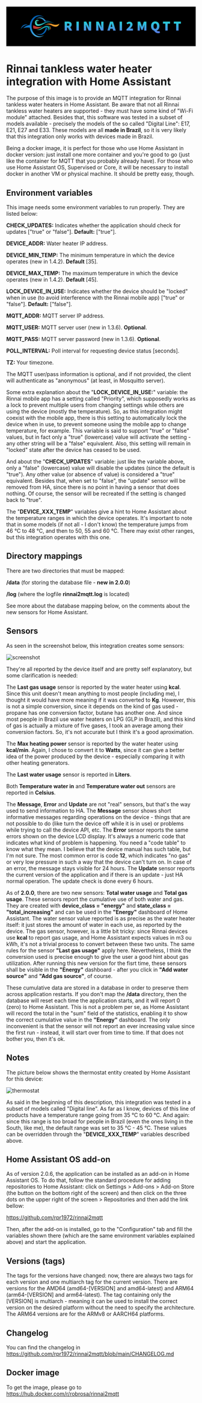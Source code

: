 ![Project Logo](https://raw.githubusercontent.com/rpr1972/rinnai2mqtt/main/logo.png)
# Rinnai tankless water heater integration with Home Assistant

The purpose of this image is to provide an MQTT integration for Rinnai tankless water heaters in Home Assistant. Be aware that not all Rinnai tankless water heaters are supported - they must have some kind of "Wi-Fi module" attached. Besides that, this software was tested in a subset of models available - precisely the models of the so called "Digital Line": E17, E21, E27 and E33. These models are all **made in Brazil**, so it is very likely that this integration only works with devices made in Brazil.

Being a docker image, it is perfect for those who use Home Assistant in docker version: just install one more container and you're good to go (just like the container for MQTT that you probably already have). For those who use Home Assistant OS, Supervised or Core, it will be necessary to install docker in another VM or physical machine. It should be pretty easy, though.


## Environment variables
This image needs some environment variables to run properly. They are listed below:


**CHECK_UPDATES:** Indicates whether the application should check for updates ["true" or "false"]. **Default:** ["true"].

**DEVICE_ADDR:** Water heater IP address.

**DEVICE_MIN_TEMP:** The minimum temperature in which the device operates (new in 1.4.2). **Default** [35].

**DEVICE_MAX_TEMP:** The maximum temperature in which the device operates (new in 1.4.2). **Default** [45].

**LOCK_DEVICE_IN_USE:** Indicates whether the device should be "locked" when in use (to avoid interference with the Rinnai mobile app) ["true" or "false"]. **Default:** ["false"].

**MQTT_ADDR:** MQTT server IP address.

**MQTT_USER:** MQTT server user (new in 1.3.6). **Optional**.

**MQTT_PASS:** MQTT server password (new in 1.3.6). **Optional**.

**POLL_INTERVAL:** Poll interval for requesting device status [seconds].

**TZ:** Your timezone.

The MQTT user/pass information is optional, and if not provided, the client will authenticate as "anonymous" (at least, in Mosquitto server).

Some extra explanation about the "**LOCK_DEVICE_IN_USE:**" variable: the Rinnai mobile app has a setting called "Priority", which supposedly works as a lock to prevent multiple users from changing settings while others are using the device (mostly the temperature). So, as this integration might coexist with the mobile app, there is this setting to automatically lock the device when in use, to prevent someone using the mobile app to change temperature, for example. This variable is said to support "true" or "false" values, but in fact only a "true" (lowercase) value will activate the setting - any other string will be a "false" equivalent. Also, this setting will remain in "locked" state after the device has ceased to be used.

And about the "**CHECK_UPDATES**" variable: just like the variable above, only a "false" (lowercase) value will disable the updates (since the default is "true"). Any other value (or absence of value) is considered a "true" equivalent. Besides that, when set to "false", the "update" sensor will be removed from HA, since there is no point in having a sensor that does nothing. Of course, the sensor will be recreated if the setting is changed back to "true".

The "**DEVICE_XXX_TEMP**" variables give a hint to Home Assistant about the temperature ranges in which the device operates. It's important to note that in some models (if not all - I don't know) the temperature jumps from 46 °C to 48 °C, and then to 50, 55 and 60 °C. There may exist other ranges, but this integration operates with this one. 

## Directory mappings

There are two directories that must be mapped:

**/data** (for storing the database file - **new in 2.0.0**)

**/log**  (where the logfile **rinnai2mqtt.log** is located)

See more about the database mapping below, on the comments about the new sensors for Home Assistant.

## Sensors

As seen in the screenshot below, this integration creates some sensors:

![screenshot](https://raw.githubusercontent.com/rpr1972/rinnai2mqtt/main/images/img1.png)

They're all reported by the device itself and are pretty self explanatory, but some clarification is needed: 

The **Last gas usage** sensor is reported by the water heater using **kcal**. Since this unit doesn't mean anything to most people (including me), I thought it would have more meaning if it was converted to **Kg**. However, this is not a simple conversion, since it depends on the kind of gas used - propane has one conversion factor, butane has another one. And since most people in Brazil use water heaters on LPG (GLP in Brazil), and this kind of gas is actually a mixture of five gases, I took an average among their conversion factors. So, it's not accurate but I think it's a good aproximation.

The **Max heating power** sensor is reported by the water heater using **kcal/min**. Again, I chose to convert it to **Watts**, since it can give a better idea of the power produced by the device - especially comparing it with other heating generators.

The **Last water usage** sensor is reported in **Liters**.

Both **Temperature water in** and **Temperature water out** sensors are reported in **Celsius**.

The **Message**, **Error** and **Update** are not "real" sensors, but that's the way used to send information to HA. The **Message** sensor shows short informative messages regarding operations on the device - things that are not possible to do (like turn the device off while it is in use) or problems while trying to call the device API, etc. The **Error** sensor reports the same errors shown on the device LCD display. It's always a numeric code that indicates what kind of problem is happening. You need a "code table" to know what they mean. I believe that the device manual has such table, but I'm not sure. The most common error is code **12**, which indicates "no gas" or very low pressure in such a way that the device can't turn on. In case of an error, the message stays visible for 24 hours. The **Update** sensor reports the current version of the application and if there is an update - just HA normal operation. The update check is done every 6 hours.

As of **2.0.0**, there are two new sensors: **Total water usage** and **Total gas usage**. These sensors report the cumulative use of both water and gas. They are created with **device_class = "energy"** and **state_class = "total_increasing"** and can be used in the **"Energy"** dashboard of Home Assistant. The water sensor value reported is as precise as the water heater itself: it just stores the amount of water in each use, as reported by the device. The gas sensor, however, is a little bit tricky: since Rinnai devices use **kcal** to report gas usage, and Home Assistant expects values in m3 ou kWh, it's not a trivial process to convert between these two units. The same rules for the sensor **"Last gas usage"** apply here. Nevertheless, I think the conversion used is precise enough to give the user a good hint about gas utilization. After running this new version for the fisrt time, these sensors shall be visible in the **"Energy"** dashboard - after you click in **"Add water source"** and **"Add gas source"**, of course. 

These cumulative data are stored in a database in order to preserve them across application restarts. If you don't map the **/data** directory, then the database will reset each time the application starts, and it will report 0 (zero) to Home Assistant. This is not a problem per se, as Home Assistant will record the total in the "sum" field of the statistics, enabling it to show the correct cumulative value in the **"Energy"** dashboard. The only inconvenient is that the sensor will not report an ever increasing value since the first run - instead, it will start over from time to time. If that does not bother you, then it's ok.

## Notes

The picture below shows the thermostat entity created by Home Assistant for this device:

![thermostat](https://raw.githubusercontent.com/rpr1972/rinnai2mqtt/main/images/img2.png)


As said in the beginning of this description, this integration was tested in a subset of models called "Digital line". As far as I know, devices of this line of products have a temperature range going from 35 °C to 60 °C. And again: since this range is too broad for people in Brazil (even the ones living in the South, like me), the default range was set to 35 °C - 45 °C. These values can be overridden through the "**DEVICE_XXX_TEMP**" variables described above.



## Home Assistant OS add-on

As of version 2.0.6, the application can be installed as an add-on in Home Assistant OS. To do that, follow the standard procedure for adding repositories to Home Assistant: click on Settings > Add-ons > Add-on Store (the button on the bottom right of the screen) and then click on the three dots on the upper right of the screen > Repositories and then add the link bellow:

https://github.com/rpr1972/rinnai2mqtt

Then, after the add-on is installed, go to the "Configuration" tab and fill the variables shown there (which are the same environment variables explained above) and start the application.


## Versions (tags)


The tags for the versions have changed: now, there are always two tags for each version and one multiarch tag for the current version. There are versions for the AMD64 (amd64-[VERSION] and amd64-latest) and ARM64 (arm64-[VERSION] and arm64-latest). The tag containing only the [VERSION] is multiarch - meaning it can be used to install the correct version on the desired platform without the need to specify the architecture. The ARM64 versions are for the ARMv8 or AARCH64 platforms.


## Changelog

You can find the changelog in https://github.com/rpr1972/rinnai2mqtt/blob/main/CHANGELOG.md

## Docker image

To get the image, please go to https://hub.docker.com/r/robrosa/rinnai2mqtt


